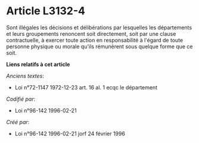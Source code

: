 # Article L3132-4

Sont illégales les décisions et délibérations par lesquelles les départements et leurs groupements renoncent soit
directement, soit par une clause contractuelle, à exercer toute action en responsabilité à l'égard de toute personne physique
ou morale qu'ils rémunèrent sous quelque forme que ce soit.

**Liens relatifs à cet article**

_Anciens textes_:

  - Loi n°72-1147 1972-12-23 art. 16 al. 1 ecqc le département

_Codifié par_:

  - Loi n°96-142 1996-02-21

_Créé par_:

  - Loi n°96-142 1996-02-21 jorf 24 février 1996
